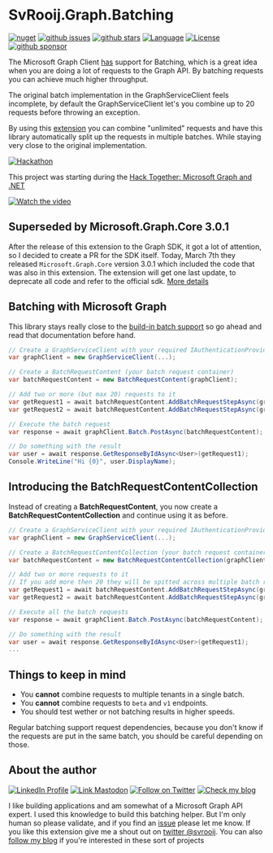 # SvRooij.Graph.Batching

[![nuget][badge_nuget]][link_nuget]
[![github issues][badge_issues]][link_issues]
[![github stars][badge_repo_stars]][link_repo]
[![Language][badge_language]][link_repo]
[![License][badge_license]][link_repo]
[![github sponsor][badge_sponsor]][link_sponsor]

The Microsoft Graph Client [has](https://learn.microsoft.com/en-us/graph/sdks/batch-requests?tabs=csharp) support for Batching, which is a great idea when you are doing a lot of requests to the Graph API. By batching requests you can achieve much higher throughput.

The original batch implementation in the GraphServiceClient feels incomplete, by default the GraphServiceClient let's you combine up to 20 requests before throwing an exception.

By using this [extension](#introducing-the-batchrequestcontentcollection) you can combine "unlimited" requests and have this library automatically split up the requests in multiple batches. While staying very close to the original implementation.

[![Hackathon][badge_hackathon]][link_hackathon]

This project was starting during the [Hack Together: Microsoft Graph and .NET][link_hackathon]

[![Watch the video](https://img.youtube.com/vi/u9buNZxbSNk/hqdefault.jpg)](https://youtu.be/u9buNZxbSNk)

## Superseded by Microsoft.Graph.Core 3.0.1  

After the release of this extension to the Graph SDK, it got a lot of attention, so I decided to create a PR for the SDK itself. Today, March 7th they released `Microsoft.Graph.Core` version 3.0.1 which included the code that was also in this extension. The extension will get one last update, to deprecate all code and refer to the official sdk. [More details](https://svrooij.io/2023/03/03/batching-in-microsoft-graph/)

## Batching with Microsoft Graph

This library stays really close to the [build-in batch support](https://learn.microsoft.com/en-us/graph/sdks/batch-requests?tabs=csharp) so go ahead and read that documentation before hand.

```csharp
// Create a GraphServiceClient with your required IAuthenticationProvider
var graphClient = new GraphServiceClient(...);

// Create a BatchRequestContent (your batch request container)
var batchRequestContent = new BatchRequestContent(graphClient);

// Add two or more (but max 20) requests to it
var getRequest1 = await batchRequestContent.AddBatchRequestStepAsync(graphClient.Me.ToGetRequestInformation());
var getRequest2 = await batchRequestContent.AddBatchRequestStepAsync(graphClient.Me.ToGetRequestInformation());

// Execute the batch request
var response = await graphClient.Batch.PostAsync(batchRequestContent);

// Do something with the result
var user = await response.GetResponseByIdAsync<User>(getRequest1);
Console.WriteLine("Hi {0}", user.DisplayName);
```

## Introducing the BatchRequestContentCollection

Instead of creating a **BatchRequestContent**, you now create a **BatchRequestContentCollection** and continue using it as before.

```csharp
// Create a GraphServiceClient with your required IAuthenticationProvider
var graphClient = new GraphServiceClient(...);

// Create a BatchRequestContentCollection (your batch request container)
var batchRequestContent = new BatchRequestContentCollection(graphClient);

// Add two or more requests to it
// If you add more then 20 they will be spitted across multiple batch requests automatically.
var getRequest1 = await batchRequestContent.AddBatchRequestStepAsync(graphClient.Me.ToGetRequestInformation());
var getRequest2 = await batchRequestContent.AddBatchRequestStepAsync(graphClient.Me.ToGetRequestInformation());

// Execute all the batch requests
var response = await graphClient.Batch.PostAsync(batchRequestContent);

// Do something with the result
var user = await response.GetResponseByIdAsync<User>(getRequest1);
...
```

## Things to keep in mind

- You **cannot** combine requests to multiple tenants in a single batch.
- You **cannot** combine requests to `beta` and `v1` endpoints.
- You should test wether or not batching results in higher speeds.

Regular batching support request dependencies, because you don't know if the requests are put in the same batch, you should be careful depending on those.

## About the author

[![LinkedIn Profile][badge_linkedin]][link_linkedin]
[![Link Mastodon][badge_mastodon]][link_mastodon]
[![Follow on Twitter][badge_twitter]][link_twitter]
[![Check my blog][badge_blog]][link_blog]

I like building applications and am somewhat of a Microsoft Graph API expert. I used this knowledge to build this batching helper. But I'm only human so please validate, and if you find an [issue][link_issues] please let me know. If you like this extension give me a shout out on [twitter @svrooij][link_twitter]. You can also [follow my blog][link_blog] if you're interested in these sort of projects

[badge_hackathon]: https://img.shields.io/badge/Microsoft%20365-Hackathon-orange?style=for-the-badge&logo=microsoft
[link_hackathon]: https://github.com/microsoft/hack-together

[badge_blog]: https://img.shields.io/badge/blog-svrooij.io-blue?style=for-the-badge
[badge_linkedin]: https://img.shields.io/badge/LinkedIn-stephanvanrooij-blue?style=for-the-badge&logo=linkedin
[badge_mastodon]: https://img.shields.io/mastodon/follow/109502876771613420?domain=https%3A%2F%2Fdotnet.social&label=%40svrooij%40dotnet.social&logo=mastodon&logoColor=white&style=for-the-badge
[badge_twitter]: https://img.shields.io/badge/follow-%40svrooij-1DA1F2?logo=twitter&style=for-the-badge&logoColor=white
[link_blog]: https://svrooij.io/
[link_linkedin]: https://www.linkedin.com/in/stephanvanrooij
[link_mastodon]: https://dotnet.social/@svrooij
[link_twitter]: https://twitter.com/svrooij

[badge_nuget]: https://img.shields.io/nuget/v/SvRooij.Graph.Batching?logo=nuget&style=for-the-badge
[badge_language]: https://img.shields.io/badge/language-C%23-blue?style=for-the-badge
[badge_license]: https://img.shields.io/github/license/svrooij/msgraph-sdk-dotnet-batching?style=for-the-badge
[badge_issues]: https://img.shields.io/github/issues/svrooij/msgraph-sdk-dotnet-batching?style=for-the-badge
[badge_repo_stars]: https://img.shields.io/github/stars/svrooij/msgraph-sdk-dotnet-batching?logo=github&style=for-the-badge
[badge_sponsor]: https://img.shields.io/github/sponsors/svrooij?logo=github&style=for-the-badge
[link_issues]: https://github.com/svrooij/msgraph-sdk-dotnet-batching/issues
[link_nuget]: https://www.nuget.org/packages/SvRooij.Graph.Batching/
[link_repo]: https://github.com/svrooij/msgraph-sdk-dotnet-batching
[link_sponsor]: https://github.com/sponsors/svrooij